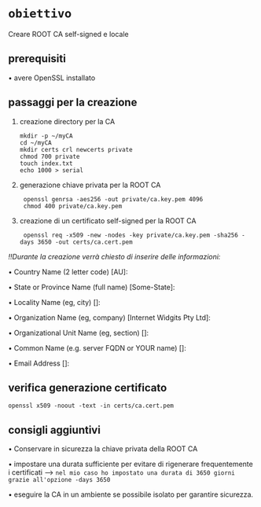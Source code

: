 # **`obiettivo`**
Creare ROOT CA self-signed e locale
## prerequisiti
• avere OpenSSL installato 
## passaggi per la creazione
1. creazione directory per la CA
    
       mkdir -p ~/myCA
       cd ~/myCA
       mkdir certs crl newcerts private
       chmod 700 private
       touch index.txt
       echo 1000 > serial
2. generazione chiave privata per la ROOT CA

        openssl genrsa -aes256 -out private/ca.key.pem 4096
        chmod 400 private/ca.key.pem
3. creazione di un certificato self-signed per la ROOT CA

        openssl req -x509 -new -nodes -key private/ca.key.pem -sha256 -days 3650 -out certs/ca.cert.pem
*!!Durante la creazione verrà chiesto di inserire delle informazioni:*

  •   Country Name (2 letter code) [AU]:
  
  •   State or Province Name (full name) [Some-State]:
  
  •   Locality Name (eg, city) []:
  
  •   Organization Name (eg, company) [Internet Widgits Pty Ltd]:
  
  •   Organizational Unit Name (eg, section) []:
  
  •   Common Name (e.g. server FQDN or YOUR name) []:
  
  •   Email Address []:
## verifica generazione certificato 

    openssl x509 -noout -text -in certs/ca.cert.pem
## consigli aggiuntivi 
• Conservare in sicurezza la chiave privata della ROOT CA

• impostare una durata sufficiente per evitare di rigenerare frequentemente i certificati --> `nel mio caso ho impostato una durata di 3650 giorni grazie all'opzione -days 3650` 

• eseguire la CA in un ambiente se possibile isolato per garantire sicurezza.

